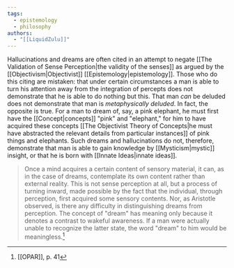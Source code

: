 ```yaml
---
tags:
  - epistemology
  - philosophy
authors:
  - "[[LiquidZulu]]"
---
```

Hallucinations and dreams are often cited in an attempt to negate [[The Validation of Sense Perception|the validity of the senses]] as argued by the [[Objectivism|Objectivist]] [[Epistemology|epistemology]]. Those who do this citing are mistaken: that under certain circumstances a man is able to turn his attention away from the integration of percepts does not demonstrate that he is able to do nothing but this. That man *can* be deluded does not demonstrate that man is *metaphysically deluded*. In fact, the opposite is true. For a man to dream of, say, a pink elephant, he must first have the [[Concept|concepts]] "pink" and "elephant," for him to have acquired these concepts [[The Objectivist Theory of Concepts|he must have abstracted the relevant details from particular instances]] of pink things and elephants. Such dreams and hallucinations do not, therefore, demonstrate that man is able to gain knowledge by [[Mysticism|mystic]] insight, or that he is born with [[Innate Ideas|innate ideas]].

>Once a mind acquires a certain content of sensory material, it can, as in the case of dreams, contemplate its own content rather than external reality. This is not sense perception at all, but a process of turning inward, made possible by the fact that the individual, through perception, first acquired some sensory contents. Nor, as Aristotle observed, is there any difficulty in distinguishing dreams from perception. The concept of "dream" has meaning only because it denotes a contrast to wakeful awareness. If a man were actually unable to recognize the latter state, the word "dream" to him would be meaningless.[^1]

[^1]: [[OPAR]], p. 41